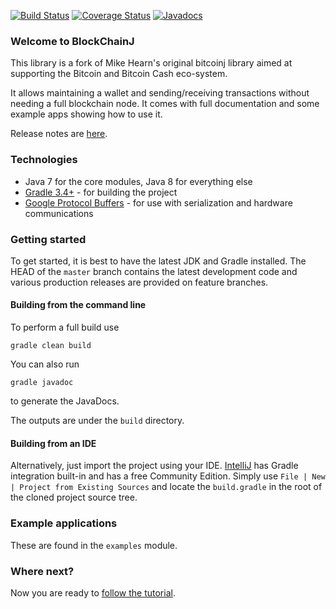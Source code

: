 [![Build Status](https://travis-ci.org/Stash-Crypto/blockchainj.png?branch=master)](https://travis-ci.org/Stash-Crypto/blockchainj)   [![Coverage Status](https://coveralls.io/repos/github/Stash-Crypto/blockchainj/badge.svg?branch=master)](https://coveralls.io/github/Stash-Crypto/bitcoincashj?branch=release-0.14) [![Javadocs](http://www.javadoc.io/badge/org.bitcoincashj/bitcoincashj-core.svg)](http://www.javadoc.io/doc/org.stash/blockchainj-core)

### Welcome to BlockChainJ

This library is a fork of Mike Hearn's original bitcoinj library aimed at supporting the Bitcoin and Bitcoin Cash eco-system.

It allows maintaining a wallet and sending/receiving transactions without needing a full blockchain node. It comes with full documentation and some example apps showing how to use it.

Release notes are [here](docs/Releases.md).

### Technologies

* Java 7 for the core modules, Java 8 for everything else
* [Gradle 3.4+](https://gradle.org/) - for building the project
* [Google Protocol Buffers](https://github.com/google/protobuf) - for use with serialization and hardware communications

### Getting started

To get started, it is best to have the latest JDK and Gradle installed. The HEAD of the `master` branch contains the latest development code and various production releases are provided on feature branches.

#### Building from the command line

To perform a full build use
```
gradle clean build
```
You can also run
```
gradle javadoc
```
to generate the JavaDocs.

The outputs are under the `build` directory.

#### Building from an IDE

Alternatively, just import the project using your IDE. [IntelliJ](http://www.jetbrains.com/idea/download/) has Gradle integration built-in and has a free Community Edition. Simply use `File | New | Project from Existing Sources` and locate the `build.gradle` in the root of the cloned project source tree.

### Example applications

These are found in the `examples` module.

### Where next?

Now you are ready to [follow the tutorial](https://bitcoinj.github.io/getting-started).

